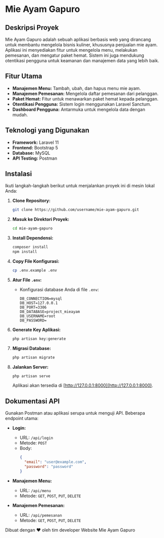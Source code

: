 # Mie Ayam Gapuro

## Deskripsi Proyek

Mie Ayam Gapuro adalah sebuah aplikasi berbasis web yang dirancang untuk membantu mengelola bisnis kuliner, khususnya penjualan mie ayam. Aplikasi ini menyediakan fitur untuk mengelola menu, melakukan pemesanan, dan mengatur paket hemat. Sistem ini juga mendukung otentikasi pengguna untuk keamanan dan manajemen data yang lebih baik.

## Fitur Utama

- **Manajemen Menu:** Tambah, ubah, dan hapus menu mie ayam.
- **Manajemen Pemesanan:** Mengelola daftar pemesanan dari pelanggan.
- **Paket Hemat:** Fitur untuk menawarkan paket hemat kepada pelanggan.
- **Otentikasi Pengguna:** Sistem login menggunakan Laravel Sanctum.
- **Dashboard Pengguna:** Antarmuka untuk mengelola data dengan mudah.

## Teknologi yang Digunakan

- **Framework:** Laravel 11
- **Frontend:** Bootstrap 5
- **Database:** MySQL
- **API Testing:** Postman

## Instalasi

Ikuti langkah-langkah berikut untuk menjalankan proyek ini di mesin lokal Anda:

1. **Clone Repository:**

   ```bash
   git clone https://github.com/username/mie-ayam-gapuro.git
   ```

2. **Masuk ke Direktori Proyek:**

   ```bash
   cd mie-ayam-gapuro
   ```

3. **Install Dependensi:**

   ```bash
   composer install
   npm install
   ```

4. **Copy File Konfigurasi:**

   ```bash
   cp .env.example .env
   ```

5. **Atur File ****`.env`****:**

   - Konfigurasi database Anda di file `.env`:
     ```env
     DB_CONNECTION=mysql
     DB_HOST=127.0.0.1
     DB_PORT=3306
     DB_DATABASE=project_mieayam
     DB_USERNAME=root
     DB_PASSWORD=
     ```

6. **Generate Key Aplikasi:**

   ```bash
   php artisan key:generate
   ```

7. **Migrasi Database:**

   ```bash
   php artisan migrate
   ```

8. **Jalankan Server:**

   ```bash
   php artisan serve
   ```

   Aplikasi akan tersedia di [http://127.0.0.1:8000](http://127.0.0.1:8000).

## Dokumentasi API

Gunakan Postman atau aplikasi serupa untuk menguji API. Beberapa endpoint utama:

- **Login:**

  - URL: `/api/login`
  - Metode: `POST`
  - Body:
    ```json
    {
      "email": "user@example.com",
      "password": "password"
    }
    ```

- **Manajemen Menu:**

  - URL: `/api/menu`
  - Metode: `GET`, `POST`, `PUT`, `DELETE`

- **Manajemen Pemesanan:**

  - URL: `/api/pemesanan`
  - Metode: `GET`, `POST`, `PUT`, `DELETE`



Dibuat dengan ❤ oleh tim developer Website Mie Ayam Gapuro
